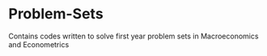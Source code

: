 # Problem-Sets
Contains codes written to solve first year problem sets in Macroeconomics and Econometrics
